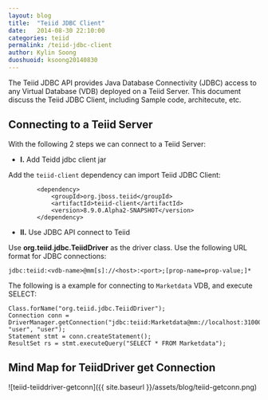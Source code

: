 ```yaml
---
layout: blog
title:  "Teiid JDBC Client"
date:   2014-08-30 22:10:00
categories: teiid
permalink: /teiid-jdbc-client
author: Kylin Soong
duoshuoid: ksoong20140830
---
```


The Teiid JDBC API provides Java Database Connectivity (JDBC) access to any Virtual Database (VDB) deployed on a Teiid Server. This document discuss the Teiid JDBC Client, including Sample code, architecute, etc.

## Connecting to a Teiid Server

With the following 2 steps we can connect to a Teiid Server:

* **I.** Add Teidd jdbc client jar

Add the `teiid-client` dependency can import Teiid JDBC Client:

~~~
		<dependency>
			<groupId>org.jboss.teiid</groupId>
			<artifactId>teiid-client</artifactId>
			<version>8.9.0.Alpha2-SNAPSHOT</version>
		</dependency>
~~~

* **II.** Use JDBC API connect to Teiid

Use **org.teiid.jdbc.TeiidDriver** as the driver class. Use the following URL format for JDBC connections:

~~~
jdbc:teiid:<vdb-name>@mm[s]://<host>:<port>;[prop-name=prop-value;]*
~~~

The following is a example for connecting to `Marketdata` VDB, and execute SELECT:

~~~
Class.forName("org.teiid.jdbc.TeiidDriver");
Connection conn = DriverManager.getConnection("jdbc:teiid:Marketdata@mm://localhost:31000;version=1", "user", "user");
Statement stmt = conn.createStatement();
ResultSet rs = stmt.executeQuery("SELECT * FROM Marketdata");
~~~

## Mind Map for TeiidDriver get Connection

![teiid-teiiddriver-getconn]({{ site.baseurl }}/assets/blog/teiid-getconn.png)
